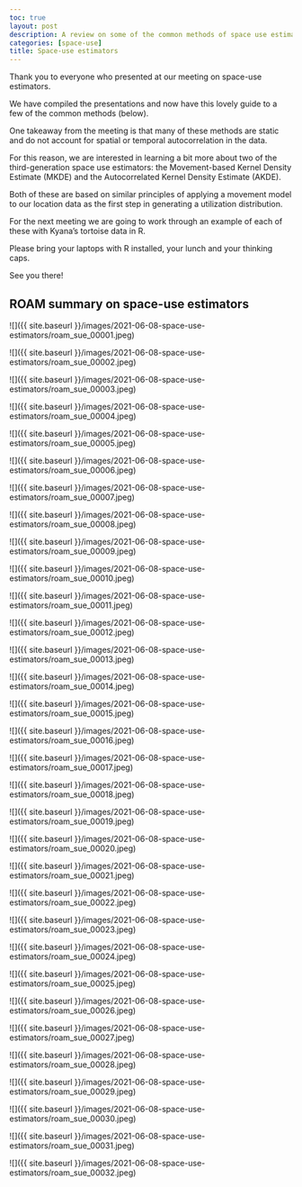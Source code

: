```yaml
---
toc: true
layout: post
description: A review on some of the common methods of space use estimation for animal movement.
categories: [space-use]
title: Space-use estimators
---
```


Thank you to everyone who presented at our meeting on space-use estimators. 

We have compiled the presentations and now have this lovely guide to a few of the common methods (below). 

One takeaway from the meeting is that many of these methods are static and do not account for spatial or temporal autocorrelation in the data. 

For this reason, we are interested in learning a bit more about two of the third-generation space use estimators: the Movement-based Kernel Density Estimate (MKDE) and the Autocorrelated Kernel Density Estimate (AKDE). 

Both of these are based on similar principles of applying a movement model to our location data as the first step in generating a utilization distribution. 

For the next meeting we are going to work through an example of each of these with Kyana’s tortoise data in R. 

Please bring your laptops with R installed, your lunch and your thinking caps.
 
See you there!

## ROAM summary on space-use estimators

![]({{ site.baseurl }}/images/2021-06-08-space-use-estimators/roam_sue_00001.jpeg)

![]({{ site.baseurl }}/images/2021-06-08-space-use-estimators/roam_sue_00002.jpeg)

![]({{ site.baseurl }}/images/2021-06-08-space-use-estimators/roam_sue_00003.jpeg)

![]({{ site.baseurl }}/images/2021-06-08-space-use-estimators/roam_sue_00004.jpeg)

![]({{ site.baseurl }}/images/2021-06-08-space-use-estimators/roam_sue_00005.jpeg)

![]({{ site.baseurl }}/images/2021-06-08-space-use-estimators/roam_sue_00006.jpeg)

![]({{ site.baseurl }}/images/2021-06-08-space-use-estimators/roam_sue_00007.jpeg)

![]({{ site.baseurl }}/images/2021-06-08-space-use-estimators/roam_sue_00008.jpeg)

![]({{ site.baseurl }}/images/2021-06-08-space-use-estimators/roam_sue_00009.jpeg)

![]({{ site.baseurl }}/images/2021-06-08-space-use-estimators/roam_sue_00010.jpeg)

![]({{ site.baseurl }}/images/2021-06-08-space-use-estimators/roam_sue_00011.jpeg)

![]({{ site.baseurl }}/images/2021-06-08-space-use-estimators/roam_sue_00012.jpeg)

![]({{ site.baseurl }}/images/2021-06-08-space-use-estimators/roam_sue_00013.jpeg)

![]({{ site.baseurl }}/images/2021-06-08-space-use-estimators/roam_sue_00014.jpeg)

![]({{ site.baseurl }}/images/2021-06-08-space-use-estimators/roam_sue_00015.jpeg)

![]({{ site.baseurl }}/images/2021-06-08-space-use-estimators/roam_sue_00016.jpeg)

![]({{ site.baseurl }}/images/2021-06-08-space-use-estimators/roam_sue_00017.jpeg)

![]({{ site.baseurl }}/images/2021-06-08-space-use-estimators/roam_sue_00018.jpeg)

![]({{ site.baseurl }}/images/2021-06-08-space-use-estimators/roam_sue_00019.jpeg)

![]({{ site.baseurl }}/images/2021-06-08-space-use-estimators/roam_sue_00020.jpeg)

![]({{ site.baseurl }}/images/2021-06-08-space-use-estimators/roam_sue_00021.jpeg)

![]({{ site.baseurl }}/images/2021-06-08-space-use-estimators/roam_sue_00022.jpeg)

![]({{ site.baseurl }}/images/2021-06-08-space-use-estimators/roam_sue_00023.jpeg)

![]({{ site.baseurl }}/images/2021-06-08-space-use-estimators/roam_sue_00024.jpeg)

![]({{ site.baseurl }}/images/2021-06-08-space-use-estimators/roam_sue_00025.jpeg)

![]({{ site.baseurl }}/images/2021-06-08-space-use-estimators/roam_sue_00026.jpeg)

![]({{ site.baseurl }}/images/2021-06-08-space-use-estimators/roam_sue_00027.jpeg)

![]({{ site.baseurl }}/images/2021-06-08-space-use-estimators/roam_sue_00028.jpeg)

![]({{ site.baseurl }}/images/2021-06-08-space-use-estimators/roam_sue_00029.jpeg)

![]({{ site.baseurl }}/images/2021-06-08-space-use-estimators/roam_sue_00030.jpeg)

![]({{ site.baseurl }}/images/2021-06-08-space-use-estimators/roam_sue_00031.jpeg)

![]({{ site.baseurl }}/images/2021-06-08-space-use-estimators/roam_sue_00032.jpeg)
